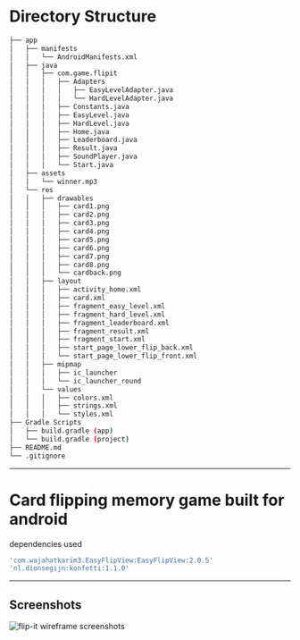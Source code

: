# Directory Structure

```bash
├── app
│   ├── manifests
│   │   └── AndroidManifests.xml
│   ├── java
│   │   ├── com.game.flipit
│   │   │   ├── Adapters
│   │   │   │   ├── EasyLevelAdapter.java
│   │   │   │   └── HardLevelAdapter.java
│   │   │   ├── Constants.java
│   │   │   ├── EasyLevel.java
│   │   │   ├── HardLevel.java
│   │   │   ├── Home.java
│   │   │   ├── Leaderboard.java
│   │   │   ├── Result.java
│   │   │   ├── SoundPlayer.java
│   │   │   └── Start.java
│   ├── assets
│   │   └── winner.mp3
│   └── res
│   │   ├── drawables
│   │   │   ├── card1.png
│   │   │   ├── card2.png
│   │   │   ├── card3.png
│   │   │   ├── card4.png
│   │   │   ├── card5.png
│   │   │   ├── card6.png
│   │   │   ├── card7.png
│   │   │   ├── card8.png
│   │   │   └── cardback.png
│   │   ├── layout
│   │   │   ├── activity_home.xml
│   │   │   ├── card.xml
│   │   │   ├── fragment_easy_level.xml
│   │   │   ├── fragment_hard_level.xml
│   │   │   ├── fragment_leaderboard.xml
│   │   │   ├── fragment_result.xml
│   │   │   ├── fragment_start.xml
│   │   │   ├── start_page_lower_flip_back.xml
│   │   │   └── start_page_lower_flip_front.xml
│   │   ├── mipmap
│   │   │   ├── ic_launcher
│   │   │   └── ic_launcher_round
│   │   └── values
│   │   │   ├── colors.xml
│   │   │   ├── strings.xml
│   │   │   └── styles.xml
├── Gradle Scripts
│   ├── build.gradle (app)
│   └── build.gradle (project)
├── README.md
└── .gitignore
```

---

# Card flipping memory game built for android

dependencies used 

```gradle
'com.wajahatkarim3.EasyFlipView:EasyFlipView:2.0.5'
'nl.dionsegijn:konfetti:1.1.0'

```

----

## Screenshots

![flip-it wireframe screenshots](https://raw.githubusercontent.com/mrinalraj/FlipIt/master/git-assets/flip-wireframe.png)
